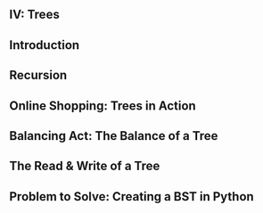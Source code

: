 ## IV: Trees

## Introduction



## Recursion



## Online Shopping: Trees in Action



## Balancing Act: The Balance of a Tree



## The Read & Write of a Tree



## Problem to Solve: Creating a BST in Python

